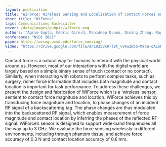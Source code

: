```yaml
---
layout: publication
title: "WiForce: Wireless Sensing and Localization of Contact Forces on a Space Continuum"
short_title: "WiForce"
tags: Communications Backscatter
cover: /data/images/pubpic/wiforce.png
authors: "Agrim Gupta, Cédric Girerd, Manideep Dunna, Qiming Zhang, Raghav Subbaraman, Tania Morimoto, Dinesh Bharadia"
conference: "NSDI 2021"
paper: https://wcsng.ucsd.edu/force_sensing/
video: "https://drive.google.com/file/d/1825BK0-l8t_vvKw26bb-Maba-qALoHEl/preview"
---
```


Contact force is a natural way for humans to interact with the physical world around us. However, most of our interactions with the digital world are largely based on a simple binary sense of touch (contact or no contact). Similarly, when interacting with robots to perform complex tasks, such as surgery, richer force information that includes both magnitude and contact location is important for task performance. To address these challenges, we present the design and fabrication of WiForce which is a ‘wireless’ sensor, sentient to contact force magnitude and location. WiForce achieves this by transducing force magnitude and location, to phase changes of an incident RF signal of a backscattering tag. The phase changes are thus modulated into the backscattered RF signal, which enables measurement of force magnitude and contact location by inferring the phases of the reflected RF signal. WiForce’s sensor is designed to support wide-band frequencies all the way up to 3 GHz. We evaluate the force sensing wirelessly in different environments, including through phantom tissue, and achieve force accuracy of 0.3 N and contact location accuracy of 0.6 mm.
